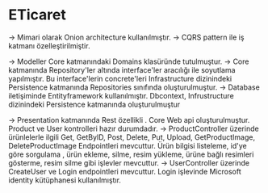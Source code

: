 # ETicaret
 -> Mimari olarak Onion architecture kullanılmıştır.
 -> CQRS pattern ile iş katmanı özelleştirilmiştir.
 
 -> Modeller Core katmanındaki Domains klasüründe tutulmuştur.
 -> Core katmanında Repository'ler altında interface'ler aracılığı ile soyutlama yapılmıştır. Bu interface'lerin concrete'leri Infrastructure dizinindeki Persistence katmanında Repositories sınıfında oluşturulmuştur.
 -> Database iletişiminde Entityframework kullanılmıştır. Dbcontext, Infrustructure dizinindeki Persistence katmanında oluşturulmuştur
 
 -> Presentation katmanında Rest özellikli . Core Web api oluşturulmuştur. Product ve User kontrolleri hazır durumdadır. 
 -> ProductController üzerinde ürünlelerle ilgili Get, GetByID, Post, Delete, Put, Upload, GetProductImage, DeleteProductImage Endpointleri mevcuttur. Ürün bilgisi listeleme, id'ye göre sorgulama , ürün ekleme, silme, resim yükleme, ürüne bağlı resimleri gösterme, resim silme gibi işlevler mevcuttur.
 -> UserController üzerinde CreateUser ve Login endpointleri mevcuttur. Login işlevinde Microsoft identity kütüphanesi kullanılmıştır. 
